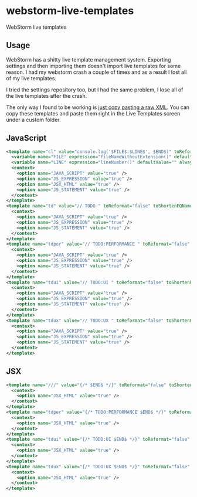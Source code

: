 # webstorm-live-templates
WebStorm live templates

## Usage
WebStorm has a shitty live template management system. Exporting settings and then importing them doesn't import live templates for some reason. I had my webstorm crash a couple of times and as a result I lost all of my live templates. 

I tried the settings repository too, but I had the same problem, I lose all of the live templates after the crash.

The only way I found to be working is [just copy pasting a raw XML](https://www.jetbrains.com/help/idea/15.0/sharing-live-templates.html). You can copy these templates and paste them right in the Live Templates screen under a custom folder.

## JavaScript
```xml
<template name="cl" value="console.log('$FILE$:$LINE$', $END$)" toReformat="false" toShortenFQNames="true">
  <variable name="FILE" expression="fileNameWithoutExtension()" defaultValue="" alwaysStopAt="false" />
  <variable name="LINE" expression="lineNumber()" defaultValue="" alwaysStopAt="false" />
  <context>
    <option name="JAVA_SCRIPT" value="true" />
    <option name="JS_EXPRESSION" value="true" />
    <option name="JSX_HTML" value="true" />
    <option name="JS_STATEMENT" value="true" />
  </context>
</template>
<template name="td" value="// TODO " toReformat="false" toShortenFQNames="true">
  <context>
    <option name="JAVA_SCRIPT" value="true" />
    <option name="JS_EXPRESSION" value="true" />
    <option name="JS_STATEMENT" value="true" />
  </context>
</template>
<template name="tdper" value="// TODO:PERFORMANCE " toReformat="false" toShortenFQNames="true">
  <context>
    <option name="JAVA_SCRIPT" value="true" />
    <option name="JS_EXPRESSION" value="true" />
    <option name="JS_STATEMENT" value="true" />
  </context>
</template>
<template name="tdui" value="// TODO:UI " toReformat="false" toShortenFQNames="true">
  <context>
    <option name="JAVA_SCRIPT" value="true" />
    <option name="JS_EXPRESSION" value="true" />
    <option name="JS_STATEMENT" value="true" />
  </context>
</template>
<template name="tdux" value="// TODO:UX " toReformat="false" toShortenFQNames="true">
  <context>
    <option name="JAVA_SCRIPT" value="true" />
    <option name="JS_EXPRESSION" value="true" />
    <option name="JS_STATEMENT" value="true" />
  </context>
</template>
```

## JSX
```xml
<template name="///" value="{/* $END$ */}" toReformat="false" toShortenFQNames="true">
  <context>
    <option name="JSX_HTML" value="true" />
  </context>
</template>
<template name="tdper" value="{/* TODO:PERFORMANCE $END$ */}" toReformat="false" toShortenFQNames="true">
  <context>
    <option name="JSX_HTML" value="true" />
  </context>
</template>
<template name="tdui" value="{/* TODO:UI $END$ */}" toReformat="false" toShortenFQNames="true">
  <context>
    <option name="JSX_HTML" value="true" />
  </context>
</template>
<template name="tdux" value="{/* TODO:UX $END$ */}" toReformat="false" toShortenFQNames="true">
  <context>
    <option name="JSX_HTML" value="true" />
  </context>
</template>
```
